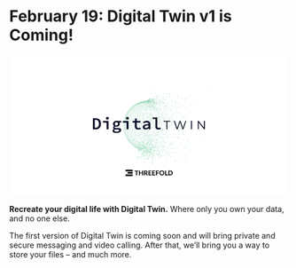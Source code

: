 # February 19: Digital Twin v1 is Coming!

![](img/digitaltwincoming.png)

**Recreate your digital life with Digital Twin.** Where only you own your data, and no one else.

The first version of Digital Twin is coming soon and will bring private and secure messaging and video calling. After that, we’ll bring you a way to store your files – and much more.